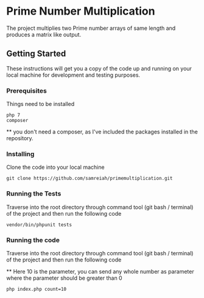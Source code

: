 # Prime Number Multiplication

The project multiplies two Prime number arrays of same length and produces a matrix like output.

## Getting Started

These instructions will get you a copy of the code up and running on your local machine for development and testing purposes.

### Prerequisites

Things need to be installed

```
php 7
composer

```

** you don't need a composer, as I've included the packages installed in the repository.

### Installing

Clone the code into your local machine

```
git clone https://github.com/samreiah/primemultiplication.git
```

### Running the Tests

Traverse into the root directory through command tool (git bash / terminal) of the project and then run the following code 

```
vendor/bin/phpunit tests
```

### Running the code

Traverse into the root directory through command tool (git bash / terminal) of the project and then run the following code 

** Here 10 is the parameter, you can send any whole number as parameter where the parameter should be greater than 0

```
php index.php count=10
```

